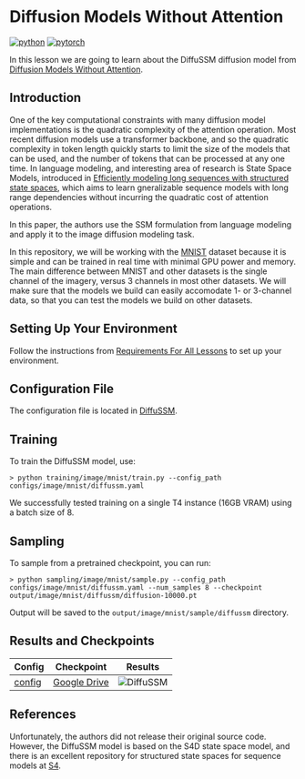 # Diffusion Models Without Attention

[![python](https://img.shields.io/badge/Python-3.9-3776AB.svg?style=flat&logo=python&logoColor=white)](https://www.python.org)
[![pytorch](https://img.shields.io/badge/PyTorch-2.0.0-EE4C2C.svg?style=flat&logo=pytorch)](https://pytorch.org)

In this lesson we are going to learn about the DiffuSSM diffusion model from [Diffusion Models Without Attention](https://arxiv.org/abs/2311.18257).

## Introduction

One of the key computational constraints with many diffusion model implementations is the quadratic complexity of the attention operation. Most recent diffusion models use a transformer backbone, and so the quadratic complexity in token length quickly starts to limit the size of the models that can be used, and the number of tokens that can be processed at any one time. In language modeling, and interesting area of research is State Space Models, introduced in [Efficiently modeling long sequences with structured state spaces](https://arxiv.org/abs/2111.00396), which aims to learn gneralizable sequence models with long range dependencies without incurring the quadratic cost of attention operations.

In this paper, the authors use the SSM formulation from language modeling and apply it to the image diffusion modeling task. 

In this repository, we will be working with the [MNIST](https://en.wikipedia.org/wiki/MNIST_database) dataset because it is simple and can be trained in real time with minimal GPU power and memory. The main difference between MNIST and other datasets is the single channel of the imagery, versus 3 channels in most other datasets. We will make sure that the models we build can easily accomodate 1- or 3-channel data, so that you can test the models we build on other datasets.

## Setting Up Your Environment

Follow the instructions from [Requirements For All Lessons](https://github.com/swookey-thinky/xdiffusion?tab=readme-ov-file#requirements) to set up your environment.

## Configuration File

The configuration file is located in [DiffuSSM](https://github.com/swookey-thinky/xdiffusion/blob/main/configs/image/mnist/diffussm.yaml).

## Training

To train the DiffuSSM model, use:

```
> python training/image/mnist/train.py --config_path configs/image/mnist/diffussm.yaml
```

We successfully tested training on a single T4 instance (16GB VRAM) using a batch size of 8.

## Sampling

To sample from a pretrained checkpoint, you can run:

```
> python sampling/image/mnist/sample.py --config_path configs/image/mnist/diffussm.yaml --num_samples 8 --checkpoint output/image/mnist/diffussm/diffusion-10000.pt
```

Output will be saved to the `output/image/mnist/sample/diffussm` directory.

## Results and Checkpoints

| Config | Checkpoint | Results
| ------ | ---------- | -------
| [config](https://github.com/swookey-thinky/xdiffusion/blob/main/configs/image/mnist/diffussm.yaml) | [Google Drive](https://drive.google.com/file/d/1i4jFXRS4enCexO4Zvgw_l54AfhYyo7Y9/view?usp=sharing) | ![DiffuSSM](https://drive.google.com/uc?export=view&id=1YKO1JUGeW9DbzqtGtA3HAz_gcNLKnBlZ)

## References

Unfortunately, the authors did not release their original source code. However, the DiffuSSM model is based on the S4D state space model, and there is an excellent repository for structured state spaces for sequence models at [S4](https://github.com/state-spaces/s4).